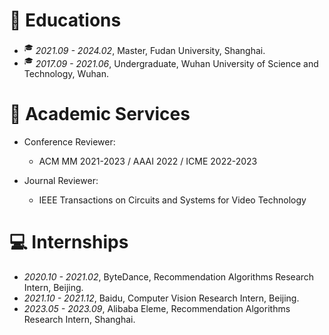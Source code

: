 
# 📖 Educations
- <sup>&#x1F393;</sup>  *2021.09 - 2024.02*, Master, Fudan University, Shanghai.
- <sup>&#x1F393;</sup>  *2017.09 - 2021.06*, Undergraduate, Wuhan University of Science and Technology, Wuhan.


# 💬 Academic Services

- Conference Reviewer:
    - ACM MM 2021-2023 / AAAI 2022 / ICME 2022-2023  
  

- Journal Reviewer:
    - IEEE Transactions on Circuits and Systems for Video Technology

# 💻 Internships
- *2020.10 - 2021.02*, ByteDance, Recommendation Algorithms Research Intern, Beijing.
- *2021.10 - 2021.12*, Baidu, Computer Vision Research Intern, Beijing.
- *2023.05 - 2023.09*, Alibaba Eleme, Recommendation Algorithms Research Intern, Shanghai.






